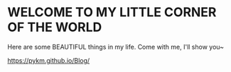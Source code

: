 # WELCOME TO MY LITTLE CORNER OF THE WORLD

Here are some BEAUTIFUL things in my life.
Come with me, I'll show you~

https://pykm.github.io/Blog/